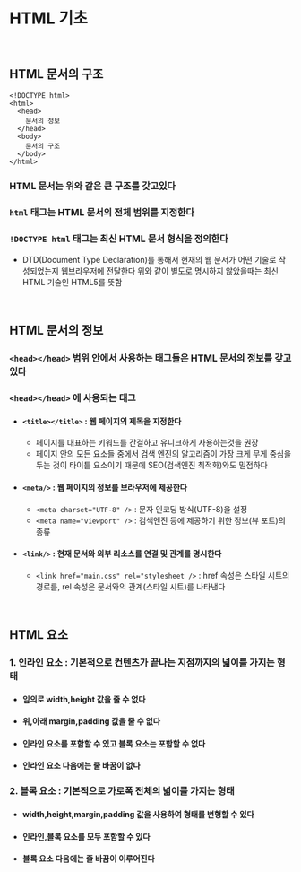 # HTML 기초
</br>

## HTML 문서의 구조
```
<!DOCTYPE html>
<html>
  <head>
    문서의 정보
  </head>
  <body>
    문서의 구조
  </body>
</html>
```
###  HTML 문서는 위와 같은 큰 구조를 갖고있다
### `html` 태그는 HTML 문서의 전체 범위를 지정한다
### `!DOCTYPE html` 태그는 최신 HTML 문서 형식을 정의한다
- DTD(Document Type Declaration)를 통해서 현재의 웹 문서가 어떤 기술로 작성되었는지 웹브라우저에 전달한다 위와 같이 별도로 명시하지 않았을때는 최신 HTML 기술인 HTML5를 뜻함

</br>

## HTML 문서의 정보
### `<head></head>` 범위 안에서 사용하는 태그들은 HTML 문서의 정보를 갖고있다
### `<head></head>` 에 사용되는 태그
- #### `<title></title>` : 웹 페이지의 제목을 지정한다
  - 페이지를 대표하는 키워드를 간결하고 유니크하게 사용하는것을 권장
  - 페이지 안의 모든 요소들 중에서 검색 엔진의 알고리즘이 가장 크게 무게 중심을 두는 것이 타이틀 요소이기 때문에 SEO(검색엔진 최적화)와도 밀접하다
- #### `<meta/>` : 웹 페이지의 정보를 브라우저에 제공한다
  - `<meta charset="UTF-8" />` : 문자 인코딩 방식(UTF-8)을 설정 
  - `<meta name="viewport" />` : 검색엔진 등에 제공하기 위한 정보(뷰 포트)의 종류
- #### `<link/>` : 현재 문서와 외부 리소스를 연결 및 관계를 명시한다
  - `<link href="main.css" rel="stylesheet />` : href 속성은 스타일 시트의 경로를, rel 속성은 문서와의 관계(스타일 시트)를 나타낸다

</br>

## HTML 요소
### 1. 인라인 요소 : 기본적으로  컨텐츠가 끝나는 지점까지의 넓이를 가지는 형태
- #### 임의로 width,height 값을 줄 수 없다
- #### 위,아래 margin,padding 값을 줄 수 없다
- #### 인라인 요소를 포함할 수 있고 블록 요소는 포함할 수 없다
- #### 인라인 요소 다음에는 줄 바꿈이 없다
### 2. 블록 요소 : 기본적으로 가로폭 전체의 넓이를 가지는 형태
- #### width,height,margin,padding 값을 사용하여 형태를 변형할 수 있다
- #### 인라인,블록 요소를 모두 포함할 수 있다
- #### 블록 요소 다음에는 줄 바꿈이 이루어진다







  